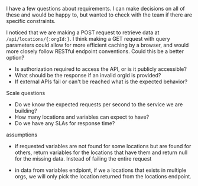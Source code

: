 I have a few questions about requirements. I can make decisions on all of these and would be happy to, but wanted to check with the team if there are specific constraints.

I noticed that we are making a POST request to retrieve data at `/api/locations/{:orgId:}`. I think making a GET request with query parameters could allow for more efficient caching by a browser, and would more closely follow RESTful endpoint conventions. Could this be a better option?

- Is authorization required to access the API, or is it publicly accessible?
- What should be the response if an invalid orgId is provided?
- If external APIs fail or can't be reached what is the expected behavior?

Scale questions
- Do we know the expected requests per second to the service we are building?
- How many locations and variables can expect to have?
- Do we have any SLAs for response time?

assumptions
- if requested variables are not found for some locations but are found for others, return variables for the locations that have them and return null for the missing data. Instead of failing the entire request

- in data from variables endpiont, if we a locations that exists in multiple orgs, we will only pick the location returned from the locations endpoint.
